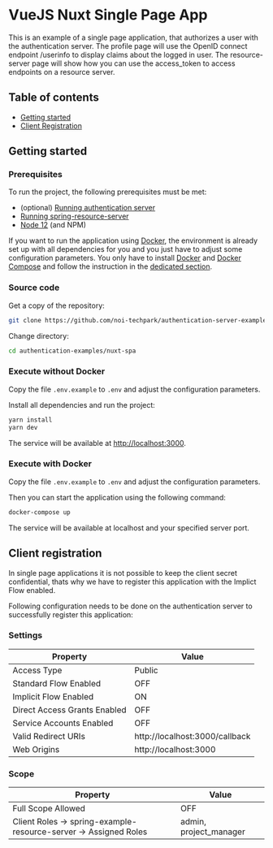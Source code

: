 VueJS Nuxt Single Page App
==========================

This is an example of a single page application, that authorizes a user with the authentication server.
The profile page will use the OpenID connect endpoint /userinfo to display claims about the logged in user.
The resource-server page will show how you can use the access_token to access endpoints on a resource server.

## Table of contents

- [Getting started](#getting-started)
- [Client Registration](#client-registration)

## Getting started

### Prerequisites

To run the project, the following prerequisites must be met:

- (optional) [Running authentication server](https://github.com/noi-techpark/authentication-server)
- [Running spring-resource-server](../spring-resource-server/readme.md)
- [Node 12](https://nodejs.org) (and NPM)

If you want to run the application using [Docker](https://www.docker.com/), the environment is already set up with all dependencies for you and you just have to adjust some configuration parameters. You only have to install [Docker](https://www.docker.com/) and [Docker Compose](https://docs.docker.com/compose/) and follow the instruction in the [dedicated section](#execute-with-docker).

### Source code

Get a copy of the repository:

```bash
git clone https://github.com/noi-techpark/authentication-server-examples.git
```

Change directory:

```bash
cd authentication-examples/nuxt-spa
```

### Execute without Docker

Copy the file `.env.example` to `.env` and adjust the configuration parameters.

Install all dependencies and run the project:

```bash
yarn install
yarn dev
```

The service will be available at [http://localhost:3000](http://localhost:3000).

### Execute with Docker

Copy the file `.env.example` to `.env` and adjust the configuration parameters.

Then you can start the application using the following command:

```bash
docker-compose up
```

The service will be available at localhost and your specified server port.

## Client registration

In single page applications it is not possible to keep the client secret confidential, thats why we have to register this application with the Implict Flow enabled.

Following configuration needs to be done on the authentication server to successfully register this application:

### Settings

| Property                     | Value                          |
| ---------------------------- | ------------------------------ |
| Access Type                  | Public                         |
| Standard Flow Enabled        | OFF                            |
| Implicit Flow Enabled        | ON                             |
| Direct Access Grants Enabled | OFF                            |
| Service Accounts Enabled     | OFF                            |
| Valid Redirect URIs          | http://localhost:3000/callback |
| Web Origins                  | http://localhost:3000          |

### Scope

| Property                                                         | Value                  |
| ---------------------------------------------------------------- | ---------------------- |
| Full Scope Allowed                                               | OFF                    |
| Client Roles -> spring-example-resource-server -> Assigned Roles | admin, project_manager |


